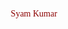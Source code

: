 <!DOCTYPE html>
<html>
<head>
	<meta charset="utf-8">
	<title>First-Html-Webpage</title>
	<style>
		*{
			font-family: cursive;
			color: darkred;
		}
	</style>
</head>
<body>
	<p align="center">Syam Kumar</p>
</body>
</html>
